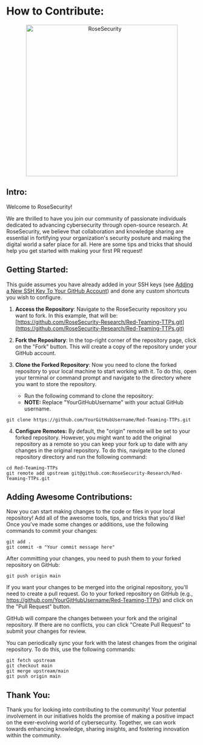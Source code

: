 # How to Contribute:

<p align="center">
  <img width="400" alt="RoseSecurity" src="https://github.com/RoseSecurity-Research/Red-Teaming-TTPs/assets/72598486/93b1e9a2-0798-475b-b75c-936abcd38db1">
</p>

## Intro:

Welcome to RoseSecurity!

We are thrilled to have you join our community of passionate individuals dedicated to advancing cybersecurity through open-source research. At RoseSecurity, we believe that collaboration and knowledge sharing are essential in fortifying your organization's security posture and making the digital world a safer place for all. Here are some tips and tricks that should help you get started with making your first PR request!

## Getting Started:

This guide assumes you have already added in your SSH keys (see [Adding a New SSH Key To Your GitHub Account](https://docs.github.com/en/authentication/connecting-to-github-with-ssh/adding-a-new-ssh-key-to-your-github-account)) and done any custom shortcuts you wish to configure.

1. **Access the Repository**: Navigate to the RoseSecurity repository you want to fork. In this example, that will be: [https://github.com/RoseSecurity-Research/Red-Teaming-TTPs.git](https://github.com/RoseSecurity-Research/Red-Teaming-TTPs.git)
    
2. **Fork the Repository**: In the top-right corner of the repository page, click on the "Fork" button. This will create a copy of the repository under your GitHub account.
    
3. **Clone the Forked Repository**: Now you need to clone the forked repository to your local machine to start working with it. To do this, open your terminal or command prompt and navigate to the directory where you want to store the repository.

    - Run the following command to clone the repository:
    - **NOTE:** Replace "YourGitHubUsername" with your actual GitHub username.

```console
git clone https://github.com/YourGitHubUsername/Red-Teaming-TTPs.git
```

4. **Configure Remotes:** By default, the "origin" remote will be set to your forked repository. However, you might want to add the original repository as a remote so you can keep your fork up to date with any changes in the original repository. To do this, navigate to the cloned repository directory and run the following command:

```console
cd Red-Teaming-TTPs
git remote add upstream git@github.com:RoseSecurity-Research/Red-Teaming-TTPs.git
```

## Adding Awesome Contributions:

Now you can start making changes to the code or files in your local repository! Add all of the awesome tools, tips, and tricks that you'd like! Once you've made some changes or additions, use the following commands to commit your changes:

```console
git add .
git commit -m "Your commit message here"
```

After committing your changes, you need to push them to your forked repository on GitHub:

```console
git push origin main
```

If you want your changes to be merged into the original repository, you'll need to create a pull request. Go to your forked repository on GitHub (e.g., https://github.com/YourGitHubUsername/Red-Teaming-TTPs) and click on the "Pull Request" button.

GitHub will compare the changes between your fork and the original repository. If there are no conflicts, you can click "Create Pull Request" to submit your changes for review.

You can periodically sync your fork with the latest changes from the original repository. To do this, use the following commands:

```console
git fetch upstream
git checkout main
git merge upstream/main
git push origin main
```

## Thank You:

Thank you for looking into contributing to the community! Your potential involvement in our initiatives holds the promise of making a positive impact on the ever-evolving world of cybersecurity. Together, we can work towards enhancing knowledge, sharing insights, and fostering innovation within the community.

